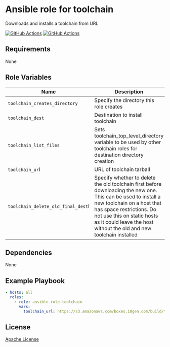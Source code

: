 Ansible role for toolchain
==================================

Downloads and installs a toolchain from URL

[![GitHub Actions](https://github.com/mongodb-ansible-roles/ansible-role-mongo-toolchain/workflows/Molecule%20Test/badge.svg)](https://github.com/mongodb-ansible-roles/ansible-role-mongo-toolchain/actions?query=workflow%3A%22Molecule+Test%22)
[![GitHub Actions](https://github.com/mongodb-ansible-roles/ansible-role-mongo-toolchain/workflows/Release/badge.svg)](https://github.com/mongodb-ansible-roles/ansible-role-mongo-toolchain/actions?query=workflow%3A%22Molecule+Test%22)

Requirements
------------

None

Role Variables
--------------

| Name | Description | Type | Default | Required |
|------|-------------|:----:|:-------:|:--------:|
| `toolchain_creates_directory` | Specify the directory this role creates | string | "" | no |
| `toolchain_dest` | Destination to install toolchain | string | /opt | yes |
| `toolchain_list_files` | Sets toolchain\_top\_level\_directory variable to be used by other toolchain roles for destination directory creation | boolean | false | yes |
| `toolchain_ur`l | URL of toolchain tarball | string | "" | no |
| `toolchain_delete_old_final_dest`l | Specify whether to delete the old toolchain first before downloading the new one. This can be used to install a new toolchain on a host that has space restrictions. Do not use this on static hosts as it could leave the host without the old and new toolchain installed | boolean | false | no |

Dependencies
------------

None

Example Playbook
----------------

```yaml
- hosts: all
  roles:
    - role: ansible-role-toolchain
      vars:
        toolchain_url: https://s3.amazonaws.com/boxes.10gen.com/build/toolchain-drivers/mongo-java-driver/java-toolchain-linux_x64-684d8a531d064469d4ca29e831e5929420e486d6.tar.gz
```

License
-------

[Apache License](LICENSE)
